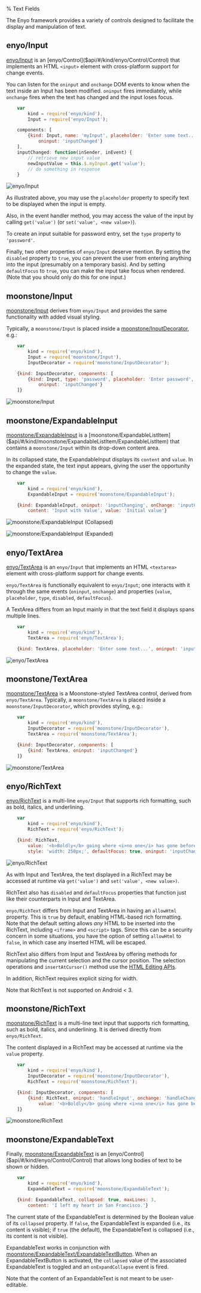 % Text Fields

The Enyo framework provides a variety of controls designed to facilitate the
display and manipulation of text.

## enyo/Input

[enyo/Input]($api/#/kind/enyo/Input/Input) is an [enyo/Control]($api/#/kind/enyo/Control/Control)
that implements an HTML `<input>` element with cross-platform support for change
events.

You can listen for the `oninput` and `onchange` DOM events to know when the text
inside an Input has been modified.  `oninput` fires immediately, while
`onchange` fires when the text has changed and the input loses focus.

```javascript
    var
        kind = require('enyo/kind'),
        Input = require('enyo/Input');

    components: [
        {kind: Input, name: 'myInput', placeholder: 'Enter some text...',
            oninput: 'inputChanged'}
    ],
    inputChanged: function(inSender, inEvent) {
        // retrieve new input value
        newInputValue = this.$.myInput.get('value');
        // do something in response
    }
```

![_enyo/Input_](../../assets/enyo-input.png)

As illustrated above, you may use the `placeholder` property to specify text to
be displayed when the input is empty.

Also, in the event handler method, you may access the value of the input by
calling `get('value')` (or `set('value', <new value>)`).

To create an input suitable for password entry, set the `type` property to
`'password'`.

Finally, two other properties of `enyo/Input` deserve mention.  By setting the
`disabled` property to `true`, you can prevent the user from entering anything
into the input (presumably on a temporary basis).  And by setting `defaultFocus`
to `true`, you can make the input take focus when rendered.  (Note that you
should only do this for one input.)

## moonstone/Input

[moonstone/Input]($api/#/kind/moonstone/Input/Input) derives from `enyo/Input`
and provides the same functionality with added visual styling.

Typically, a `moonstone/Input` is placed inside a
[moonstone/InputDecorator]($api/#/kind/moonstone/InputDecorator/InputDecorator),
e.g.:

```javascript
    var
        kind = require('enyo/kind'),
        Input = require('moonstone/Input'),
        InputDecorator = require('moonstone/InputDecorator');

    {kind: InputDecorator, components: [
        {kind: Input, type: 'password', placeholder: 'Enter password',
            oninput: 'inputChanged'}
    ]}
```

![_moonstone/Input_](../../assets/input.png)

## moonstone/ExpandableInput

[moonstone/ExpandableInput]($api/#/kind/moonstone/ExpandableInput/ExpandableInput)
is a [moonstone/ExpandableListItem]($api/#/kind/moonstone/ExpandableListItem/ExpandableListItem)
that contains a `moonstone/Input` within its drop-down content area.

In its collapsed state, the ExpandableInput displays its `content` and `value`.
In the expanded state, the text input appears, giving the user the opportunity
to change the `value`.

```javascript
    var
        kind = require('enyo/kind'),
        ExpandableInput = require('moonstone/ExpandableInput');

    {kind: ExpandableInput, oninput: 'inputChanging', onChange: 'inputChanged',
        content: 'Input with Value', value: 'Initial value'}
```

![_moonstone/ExpandableInput (Collapsed)_](../../assets/expandable-input-collapsed.png)

![_moonstone/ExpandableInput (Expanded)_](../../assets/expandable-input-expanded.png)

## enyo/TextArea

[enyo/TextArea]($api/#/kind/enyo/TextArea/TextArea) is an `enyo/Input` that
implements an HTML `<textarea>` element with cross-platform support for change
events.

`enyo/TextArea` is functionally equivalent to `enyo/Input`; one interacts with
it through the same events (`oninput`, `onchange`) and properties (`value`,
`placeholder`, `type`, `disabled`, `defaultFocus`).

A TextArea differs from an Input mainly in that the text field it displays spans
multiple lines.

```javascript
    var
        kind = require('enyo/kind'),
        TextArea = require('enyo/TextArea');

    {kind: TextArea, placeholder: 'Enter some text...', oninput: 'inputChanged'}
```

![_enyo/TextArea_](../../assets/enyo-text-area.png)

## moonstone/TextArea

[moonstone/TextArea]($api/#/kind/moonstone/TextArea/TextArea) is a
Moonstone-styled TextArea control, derived from `enyo/TextArea`.  Typically, a
`moonstone/TextArea` is placed inside a `moonstone/InputDecorator`, which
provides styling, e.g.:

```javascript
    var
        kind = require('enyo/kind'),
        InputDecorator = require('moonstone/InputDecorator'),
        TextArea = require('moonstone/TextArea');

    {kind: InputDecorator, components: [
        {kind: TextArea, oninput: 'inputChanged'}
    ]}
```

![_moonstone/TextArea_](../../assets/text-area.png)

## enyo/RichText

[enyo/RichText]($api/#/kind/enyo/RichText/RichText) is a multi-line `enyo/Input`
that supports rich formatting, such as bold, italics, and underlining.

```javascript
    var
        kind = require('enyo/kind'),
        RichText = require('enyo/RichText');

    {kind: RichText,
        value: '<b>Boldly</b> going where <i>no one</i> has gone before',
        style: 'width: 250px;', defaultFocus: true, oninput: 'inputChanged'}
```

![_enyo/RichText_](../../assets/enyo-rich-text.png)

As with Input and TextArea, the text displayed in a RichText may be accessed at
runtime via `get('value')` and `set('value', <new value>)`.

RichText also has `disabled` and `defaultFocus` properties that function just
like their counterparts in Input and TextArea.

`enyo/RichText` differs from Input and TextArea in having an `allowHtml`
property.  This is `true` by default, enabling HTML-based rich formatting.  Note
that the default setting allows *any* HTML to be inserted into the RichText,
including `<iframe>` and `<script>` tags.  Since this can be a security concern
in some situations, you have the option of setting `allowHtml` to `false`, in
which case any inserted HTML will be escaped.

RichText also differs from Input and TextArea by offering methods for
manipulating the current selection and the cursor position.  The selection
operations and `insertAtCursor()` method use the [HTML Editing
APIs](https://dvcs.w3.org/hg/editing/raw-file/tip/editing.html#selections).

In addition, RichText requires explicit sizing for width.

Note that RichText is not supported on Android < 3.

## moonstone/RichText

[moonstone/RichText]($api/#/kind/moonstone/RichText/RichText) is a multi-line
text input that supports rich formatting, such as bold, italics, and
underlining.  It is derived directly from `enyo/RichText`.

The content displayed in a RichText may be accessed at runtime via the `value`
property.

```javascript
    var
        kind = require('enyo/kind'),
        InputDecorator = require('moonstone/InputDecorator'),
        RichText = require('moonstone/RichText');

    {kind: InputDecorator, components: [
        {kind: RichText, oninput: 'handleInput', onchange: 'handleChange',
            value: '<b>Boldly</b> going where <i>no one</i> has gone before'}
    ]}
```

![_moonstone/RichText_](../../assets/rich-text.png)

## moonstone/ExpandableText

Finally, [moonstone/ExpandableText]($api/#/kind/moonstone/ExpandableText/ExpandableText)
is an [enyo/Control]($api/#/kind/enyo/Control/Control) that allows long bodies
of text to be shown or hidden.

```javascript
    var
        kind = require('enyo/kind'),
        ExpandableText = require('moonstone/ExpandableText');

    {kind: ExpandableText, collapsed: true, maxLines: 3,
        content: 'I left my heart in San Francisco.'}
```

The current state of the ExpandableText is determined by the Boolean value of
its `collapsed` property.  If `false`, the ExpandableText is expanded (i.e., its
content is visible); if `true` (the default), the ExpandableText is collapsed
(i.e., its content is not visible).

ExpandableText works in conjunction with
[moonstone/ExpandableText/ExpandableTextButton]($api/#/kind/moonstone/ExpandableText/ExpandableTextButton).
When an ExpandableTextButton is activated, the `collapsed` value of the
associated ExpandableText is toggled and an `onExpandCollapse` event is fired.

Note that the content of an ExpandableText is not meant to be user-editable.
